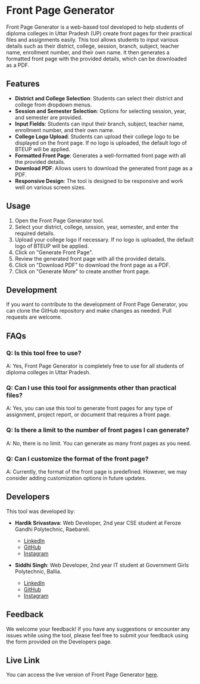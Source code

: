 # Front Page Generator

Front Page Generator is a web-based tool developed to help students of diploma colleges in Uttar Pradesh (UP) create front pages for their practical files and assignments easily. This tool allows students to input various details such as their district, college, session, branch, subject, teacher name, enrollment number, and their own name. It then generates a formatted front page with the provided details, which can be downloaded as a PDF.

## Features

- **District and College Selection**: Students can select their district and college from dropdown menus.
- **Session and Semester Selection**: Options for selecting session, year, and semester are provided.
- **Input Fields**: Students can input their branch, subject, teacher name, enrollment number, and their own name.
- **College Logo Upload**: Students can upload their college logo to be displayed on the front page. If no logo is uploaded, the default logo of BTEUP will be applied.
- **Formatted Front Page**: Generates a well-formatted front page with all the provided details.
- **Download PDF**: Allows users to download the generated front page as a PDF.
- **Responsive Design**: The tool is designed to be responsive and work well on various screen sizes.

## Usage

1. Open the Front Page Generator tool.
2. Select your district, college, session, year, semester, and enter the required details.
3. Upload your college logo if necessary. If no logo is uploaded, the default logo of BTEUP will be applied.
4. Click on "Generate Front Page".
5. Review the generated front page with all the provided details.
6. Click on "Download PDF" to download the front page as a PDF.
7. Click on "Generate More" to create another front page.

## Development

If you want to contribute to the development of Front Page Generator, you can clone the GitHub repository and make changes as needed. Pull requests are welcome.

## FAQs

### Q: Is this tool free to use?
A: Yes, Front Page Generator is completely free to use for all students of diploma colleges in Uttar Pradesh.

### Q: Can I use this tool for assignments other than practical files?
A: Yes, you can use this tool to generate front pages for any type of assignment, project report, or document that requires a front page.

### Q: Is there a limit to the number of front pages I can generate?
A: No, there is no limit. You can generate as many front pages as you need.

### Q: Can I customize the format of the front page?
A: Currently, the format of the front page is predefined. However, we may consider adding customization options in future updates.

## Developers

This tool was developed by:

- **Hardik Srivastava**: Web Developer, 2nd year CSE student at Feroze Gandhi Polytechnic, Raebareli.
  - [LinkedIn](https://www.linkedin.com/in/hardiksrivastavaa/) <i class="fab fa-linkedin"></i>
  - [GitHub](https://github.com/hardiksrivastavaa/) <i class="fab fa-github"></i>
  - [Instagram](https://www.instagram.com/hardiksrivastavaaa/) <i class="fab fa-instagram"></i>

- **Siddhi Singh**: Web Developer, 2nd year IT student at Government Girls Polytechnic, Ballia.
  - [LinkedIn](https://linkedin.com/in/siddhi-singh07/) <i class="fab fa-linkedin"></i>
  - [GitHub](https://github.com/SiddhiSingh25/) <i class="fab fa-github"></i>
  - [Instagram](https://instagram.com/siddhyy_here/) <i class="fab fa-instagram"></i>

## Feedback

We welcome your feedback! If you have any suggestions or encounter any issues while using the tool, please feel free to submit your feedback using the form provided on the Developers page.

## Live Link

You can access the live version of Front Page Generator [here](https://hardiksrivastavaa.github.io/Front-Page-Creator/).
